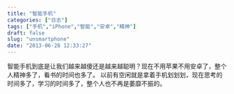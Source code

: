 ```yaml
---
title: "智能手机"
categories: ["日志"]
tags: ["手机","iPhone","智能","安卓","精神"]
draft: false
slug: "unsmartphone"
date: "2013-06-28 12:33:27"
---
```


智能手机到底是让我们越来越傻还是越来越聪明？现在不用苹果不用安卓了，整个人精神多了，看书的时间也多了。
以前有空闲就是拿着手机划划划，现在思考的时间多了，学习的时间多了，整个人也不再是萎靡不振的。


